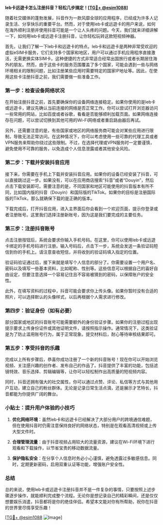 **leb卡远遊卡怎么注册抖音？轻松几步搞定！[[TG💪+ @esim1088](https://t.me/s/esim1088)]**

随着社交媒体的蓬勃发展，抖音作为一款风靡全球的应用程序，已经成为许多人记录生活、分享快乐的重要平台。然而，对于使用leb卡或远遊卡的用户来说，如何在海外顺利注册并使用抖音可能是一个让人头疼的问题。今天，我们就来详细讲解一下，如何用leb卡或远遊卡注册抖音，让你轻松玩转这款短视频神器。

首先，让我们了解一下leb卡和远遊卡的特点。leb卡和远遊卡是两种非常受欢迎的虚拟eSIM卡服务，它们支持多个国家和地区，用户可以通过手机应用程序直接激活，无需更换实体SIM卡。这种便捷的方式非常适合经常出国旅行或者长期居住海外的朋友。然而，由于这些卡的服务范围覆盖了多个国家，可能会遇到一些与网络环境相关的限制问题，比如注册某些应用时需要特定的国家IP地址等。因此，在使用这些卡注册抖音之前，我们需要做一些准备工作。

### 第一步：检查设备网络状况

在开始注册抖音之前，首先要确保你的设备网络连接稳定。如果你使用的是leb卡或远遊卡，建议先确认当前连接的网络是否正常工作。你可以尝试打开浏览器访问一些常用的网站，比如百度或者谷歌，看看是否能够顺利加载页面。如果网络连接存在问题，可以尝试切换到其他可用的Wi-Fi网络或者重启路由器后再试。

另外，还需要注意的是，有些国家或地区的网络服务商可能会对某些应用进行限制，导致无法正常访问。在这种情况下，你可以考虑使用一些可靠的代理工具或者VPN服务来帮助你绕过这些限制。不过，在选择代理或VPN服务时一定要谨慎，避免使用不可靠的服务，以免造成个人信息泄露或者其他安全风险。

### 第二步：下载并安装抖音应用

接下来，你需要在手机上下载并安装抖音应用。如果你的设备已经安装了抖音，可以直接跳过这一步。如果没有，可以在应用商店搜索“抖音”或者“Douyin”，然后点击下载安装即可。需要注意的是，不同国家和地区可能使用的抖音版本有所不同，比如国内版的抖音（Douyin）和国际版的TikTok。如果你的目标是注册国际版的TikTok，那么就确保下载的是正确的版本。

下载完成后，打开抖音应用，进入主界面后你会看到一个欢迎页面，提示你登录或者注册账号。这里我们选择注册新账号，因为这是我们要完成的主要任务。

### 第三步：注册抖音账号

点击注册按钮后，系统会要求你输入手机号码。在这里，你可以使用leb卡或远遊卡绑定的手机号码进行注册。输入号码后，点击下一步，系统会发送一条验证码短信到你的手机上。请注意查收短信，并将收到的验证码填入指定的位置。

验证码验证通过后，接下来就是填写个人信息的部分了。你需要设置一个用户名、密码以及填写一些基本资料，比如昵称、性别等。这些信息可以根据自己的喜好自由设定，但要注意选择一个容易记住且不容易被猜到的密码，以保障账户的安全性。

此外，在填写资料的过程中，抖音可能会要求你上传头像。如果你暂时没有合适的照片，可以选择默认的头像样式，以后再根据个人需求进行修改。

### 第四步：验证身份（如有必要）

部分国家或地区的抖音账号可能需要额外的身份验证步骤。如果你的注册过程出现提示要求上传身份证件或其他证明文件，请按照指示操作。通常情况下，这类验证是为了防止滥用账号行为，属于正常现象。提交材料后，耐心等待审核结果即可。

### 第五步：享受抖音的乐趣

完成以上所有步骤后，恭喜你成功注册了一个新的抖音账号！现在你可以开始浏览视频、关注感兴趣的创作者、发布自己的作品了。抖音提供了丰富的功能，包括滤镜特效、音乐选择、剪辑编辑等，让你可以轻松制作出高质量的短视频内容。

同时，抖音还拥有强大的社交属性，你可以通过点赞、评论、私信等方式与其他用户互动，建立自己的粉丝群体。无论是记录日常生活点滴，还是展示才艺特长，抖音都能为你提供广阔的舞台。

### 小贴士：提升用户体验的小技巧

1. **优化网络环境**：虽然leb卡和远遊卡已经解决了大部分用户的跨境通信难题，但在使用抖音时仍需注意保持良好的网络状态，特别是在观看高清视频或上传大型文件时。
   
2. **合理管理流量**：由于抖音视频占用较大的流量资源，建议在Wi-Fi环境下进行观看和下载操作，以节省宝贵的移动数据流量。

3. **保护隐私安全**：在分享个人信息时务必小心谨慎，避免透露过多敏感信息。同时，定期更新密码，启用双重认证等功能，增强账户安全性。

### 总结

总的来说，使用leb卡或远遊卡注册抖音并不是一件复杂的事情，只要按照上述步骤逐步操作，就能顺利完成整个流程。无论你是想记录自己的精彩瞬间，还是仅仅想要娱乐消遣，抖音都将是你的绝佳伴侣。希望本文能对你有所帮助，祝你在抖音的世界里尽情享受乐趣！

[[TG💪+ @esim1088](https://t.me/s/esim1088) ![Image](https://i.postimg.cc/4NQfJmqS/Snipaste-2025-05-13-00-14-12.png)]